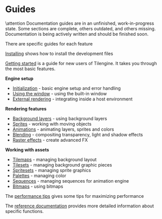 # Guides

\attention
Documentation guides are in an unfinished, work-in-progress state. Some sections are complete, others outdated, and others missing. Documentation is being actively written and should be finished soon.

There are specific guides for each feature

[Installing](install.md) shows how to install the development files

[Getting started](quick_guide.md) is a guide for new users of Tilengine. It takes you through the most basic features.

**Engine setup**

* [Initialization](starting.md) - basic engine setup and error handling
* [Using the window](windowing.md) - using the built-in window
* [External rendering](rendering.md) - integrating inside a host environment

**Rendering features**

* [Background layers](layers.md) - using background layers
* [Sprites](sprites.md) - working with moving objects
* [Animations](animations.md) - animating layers, sprites and colors
* [Blending](blending.md) - compositing transparency, light and shadow effects
* [Raster effects](raster_effects.md) - create advanced FX

**Working with assets**

* [Tilemaps](tilemaps.md) - managing background layout
* [Tilesets](tilesets.md) - managing background graphic pieces
* [Spritesets](spritesets.md) - managing sprite graphics
* [Palettes](palettes.md) - managing color
* [Sequences](sequences.md) - managing sequences for animation engine
* [Bitmaps](bitmaps.md) - using bitmaps

The [performance tips](performance.md) gives some tips for maximizing performance

The [reference documentation](modules.html) provides more detailed information about specific functions.
